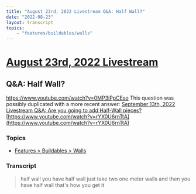 ```yaml
---
title: "August 23rd, 2022 Livestream Q&A: Half Wall?"
date: "2022-08-23"
layout: transcript
topics:
    - "features/buildables/walls"
---
```

# [August 23rd, 2022 Livestream](../2022-08-23.md)
## Q&A: Half Wall?
https://www.youtube.com/watch?v=0MP3iPpCEso
This question was possibly duplicated with a more recent answer: [September 13th, 2022 Livestream Q&A: Are you going to add Half-Wall pieces?](./yt-rYX0U6rnTtA.md) [https://www.youtube.com/watch?v=rYX0U6rnTtA](https://www.youtube.com/watch?v=rYX0U6rnTtA)


### Topics
* [Features > Buildables > Walls](../topics/features/buildables/walls.md)

### Transcript

> half wall you have half wall just take two one meter walls and then you have half wall that's how you get it
